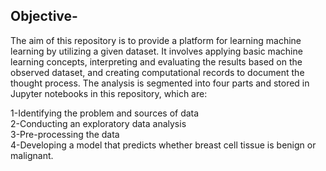 ## Objective-

The aim of this repository is to provide a platform for learning machine learning by utilizing a given dataset. It involves applying basic machine learning concepts, interpreting and evaluating the results based on the observed dataset, and creating computational records to document the thought process. The analysis is segmented into four parts and stored in Jupyter notebooks in this repository, which are:

1-Identifying the problem and sources of data   
2-Conducting an exploratory data analysis   
3-Pre-processing the data   
4-Developing a model that predicts whether breast cell tissue is benign or malignant.   
